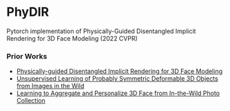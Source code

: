 # PhyDIR
Pytorch implementation of Physically-Guided Disentangled Implicit Rendering for 3D Face Modeling (2022 CVPR)

### Prior Works
- [Physically-guided Disentangled Implicit Rendering for 3D Face Modeling](https://openaccess.thecvf.com/content/CVPR2022/papers/Zhang_Physically-Guided_Disentangled_Implicit_Rendering_for_3D_Face_Modeling_CVPR_2022_paper.pdf)
- [Unsupervised Learning of Probably Symmetric Deformable 3D Objects from Images in the Wild](https://arxiv.org/pdf/1911.11130.pdf)
- [Learning to Aggregate and Personalize 3D Face from In-the-Wild Photo Collection](https://openaccess.thecvf.com/content/CVPR2021/papers/Zhang_Learning_To_Aggregate_and_Personalize_3D_Face_From_In-the-Wild_Photo_CVPR_2021_paper.pdf)